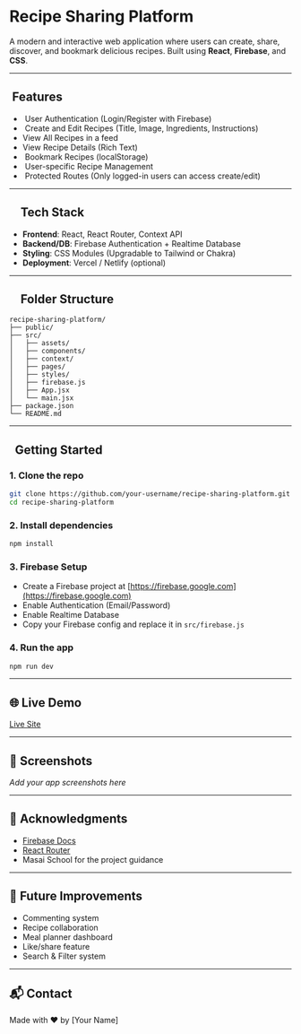 # Recipe Sharing Platform

A modern and interactive web application where users can create, share, discover, and bookmark delicious recipes. Built using **React**, **Firebase**, and **CSS**.

---

##  Features

*  User Authentication (Login/Register with Firebase)
*  Create and Edit Recipes (Title, Image, Ingredients, Instructions)
* View All Recipes in a feed
* View Recipe Details (Rich Text)
*  Bookmark Recipes (localStorage)
*  User-specific Recipe Management
*  Protected Routes (Only logged-in users can access create/edit)

---

##     Tech Stack

* **Frontend**: React, React Router, Context API
* **Backend/DB**: Firebase Authentication + Realtime Database
* **Styling**: CSS Modules (Upgradable to Tailwind or Chakra)
* **Deployment**: Vercel / Netlify (optional)

---

##     Folder Structure

```
recipe-sharing-platform/
├── public/
├── src/
│   ├── assets/
│   ├── components/
│   ├── context/
│   ├── pages/
│   ├── styles/
│   ├── firebase.js
│   ├── App.jsx
│   └── main.jsx
├── package.json
└── README.md
```

---

##   Getting Started

### 1. Clone the repo

```bash
git clone https://github.com/your-username/recipe-sharing-platform.git
cd recipe-sharing-platform
```

### 2. Install dependencies

```bash
npm install
```

### 3. Firebase Setup

* Create a Firebase project at [https://firebase.google.com](https://firebase.google.com)
* Enable Authentication (Email/Password)
* Enable Realtime Database
* Copy your Firebase config and replace it in `src/firebase.js`

### 4. Run the app

```bash
npm run dev
```

---

## 🌐 Live Demo

[Live Site](https://your-live-site-url.vercel.app)

---

## 📸 Screenshots

*Add your app screenshots here*

---

## 🙏 Acknowledgments

* [Firebase Docs](https://firebase.google.com/docs)
* [React Router](https://reactrouter.com/en/main)
* Masai School for the project guidance

---

## 🧫 Future Improvements

* Commenting system
* Recipe collaboration
* Meal planner dashboard
* Like/share feature
* Search & Filter system

---

## 📬 Contact

Made with ❤️ by \[Your Name]
